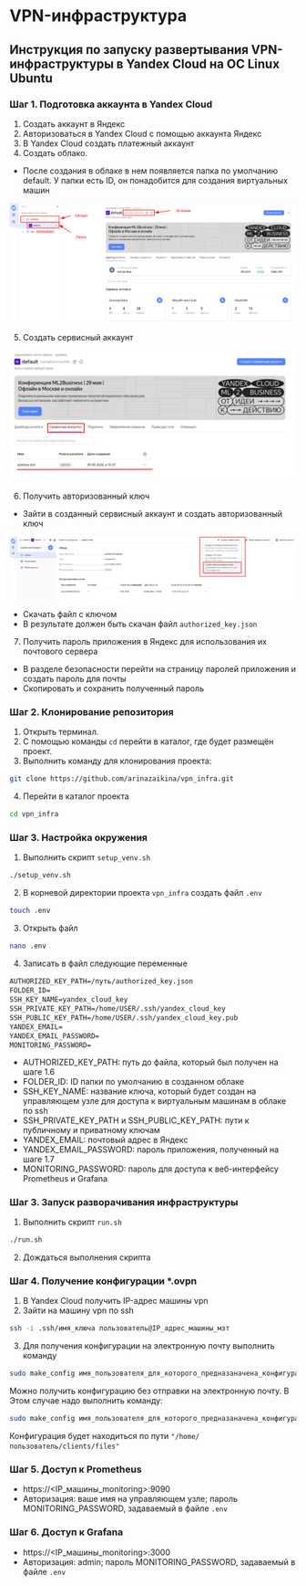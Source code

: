 # VPN-инфраструктура

## Инструкция по запуску развертывания VPN-инфраструктуры в Yandex Cloud на ОС Linux Ubuntu

### Шаг 1. Подготовка аккаунта в Yandex Cloud

1. Создать аккаунт в Яндекс
2. Авторизоваться в Yandex Cloud с помощью аккаунта Яндекс
3. В Yandex Cloud создать платежный аккаунт
4. Создать облако.

- После создания в облаке в нем появляется папка по умолчанию default. У папки есть ID, он понадобится для создания
  виртуальных машин

![img19.png](images/img19.png)

5. Создать сервисный аккаунт

![img20.png](images/img20.png)

6. Получить авторизованный ключ

- Зайти в созданный сервисный аккаунт и создать авторизованный ключ

![img21.png](images/img21.png)

- Скачать файл с ключом
- В результате должен быть скачан файл `authorized_key.json`

7. Получить пароль приложения в Яндекс для использования их почтового сервера

- В разделе безопасности перейти на страницу паролей приложения и создать пароль для почты
- Скопировать и сохранить полученный пароль

### Шаг 2. Клонирование репозитория

1. Открыть терминал.
2. С помощью команды `cd` перейти в каталог, где будет размещён проект.
3. Выполнить команду для клонирования проекта:

```bash
git clone https://github.com/arinazaikina/vpn_infra.git
```

4. Перейти в каталог проекта

```bash
cd vpn_infra
```

### Шаг 3. Настройка окружения

1. Выполнить скрипт `setup_venv.sh`

```bash
./setup_venv.sh
```

2. В корневой директории проекта `vpn_infra` создать файл `.env`

```bash
touch .env
```

3. Открыть файл

```bash
nano .env
```

4. Записать в файл следующие переменные

```
AUTHORIZED_KEY_PATH=/путь/authorized_key.json
FOLDER_ID=
SSH_KEY_NAME=yandex_cloud_key
SSH_PRIVATE_KEY_PATH=/home/USER/.ssh/yandex_cloud_key
SSH_PUBLIC_KEY_PATH=/home/USER/.ssh/yandex_cloud_key.pub
YANDEX_EMAIL=
YANDEX_EMAIL_PASSWORD=
MONITORING_PASSWORD=
```

- AUTHORIZED_KEY_PATH: путь до файла, который был получен на шаге 1.6
- FOLDER_ID: ID папки по умолчанию в созданном облаке
- SSH_KEY_NAME: название ключа, который будет создан на управляющем узле для доступа к виртуальным машинам в облаке по
  ssh
- SSH_PRIVATE_KEY_PATH и SSH_PUBLIC_KEY_PATH: пути к публичному и приватному ключам
- YANDEX_EMAIL: почтовый адрес в Яндекс
- YANDEX_EMAIL_PASSWORD: пароль приложения, полученный на шаге 1.7
- MONITORING_PASSWORD: пароль для доступа к веб-интерфейсу Prometheus и Grafana

### Шаг 3. Запуск разворачивания инфраструктуры

1. Выполнить скрипт `run.sh`

```bash
./run.sh
```

2. Дождаться выполнения скрипта

### Шаг 4. Получение конфигурации *.ovpn

1. В Yandex Cloud получить IP-адрес машины vpn
2. Зайти на машину vpn по ssh

```bash
ssh -i .ssh/имя_ключа пользователь@IP_адрес_машины_мзт
```
3. Для получения конфигурации на электронную почту выполнить команду

```bash
sudo make_config имя_пользователя_для_которого_предназаначена_конфигурация -m email
```

Можно получить конфигурацию без отправки на электронную почту.
В Этом случае надо выполнить команду:

```bash
sudo make_config имя_пользователя_для_которого_предназаначена_конфигурация
```

Конфигурация будет находиться по пути `"/home/пользователь/clients/files"`

### Шаг 5. Доступ к Prometheus

- https://<IP_машины_monitoring>:9090
- Авторизация: ваше имя на управляющем узле; пароль MONITORING_PASSWORD, задаваемый в файле `.env`

### Шаг 6. Доступ к Grafana

- https://<IP_машины_monitoring>:3000
- Авторизация: admin; пароль MONITORING_PASSWORD, задаваемый в файле `.env`
